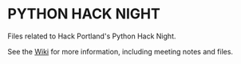 # PYTHON HACK NIGHT
Files related to Hack Portland's Python Hack Night. 

See the [Wiki](https://github.com/hackportland/python/wiki) for more information, including meeting notes and files. 
